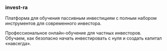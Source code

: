 ### invest-ra
Платформа для обучения пассивным инвестициям с полным набором инструментов для современного инвестора.

Профессиональное онлайн-обучение для частных инвесторов. Обучаем, как безопасно начать инвестировать с нуля и создать капитал «навсегда».
